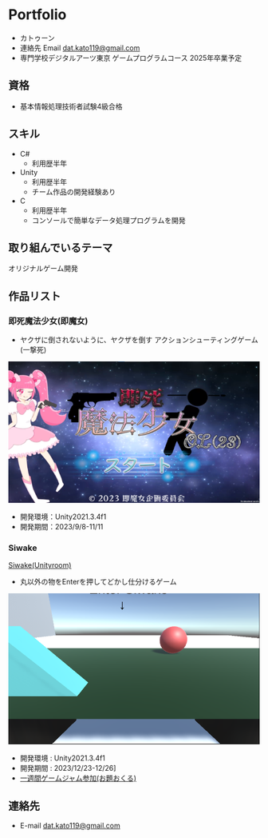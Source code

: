 # Portfolio

- カトゥーン
- 連絡先 Email [dat.kato119@gmail.com](mailto:dat.kato119@gmail.com)
- 専門学校デジタルアーツ東京 ゲームプログラムコース 2025年卒業予定

## 資格
- 基本情報処理技術者試験4級合格

## スキル
- C#
  - 利用歴半年
- Unity
  - 利用歴半年
  - チーム作品の開発経験あり
- C
  - 利用歴半年
  - コンソールで簡単なデータ処理プログラムを開発

## 取り組んでいるテーマ
オリジナルゲーム開発

## 作品リスト

### 即死魔法少女(即魔女)

- ヤクザに倒されないように、ヤクザを倒す アクションシューティングゲーム(一撃死)

![画像](./images/sokusi.webp)
- 開発環境：Unity2021.3.4f1
- 開発期間：2023/9/8-11/11

### Siwake
[Siwake(Unityroom)](https://unityroom.com/games/siwake-sample)

- 丸以外の物をEnterを押してどかし仕分けるゲーム

![画像](./images/Siwake.png)
- 開発環境 : Unity2021.3.4f1
- 開発期間 : 2023/12/23-12/26]
- [一週間ゲームジャム参加(お題おくる)](https://unityroom.com/unity1weeks)
## 連絡先
- E-mail [dat.kato119@gmail.com](mailto:dat.kato119@gmail.com)